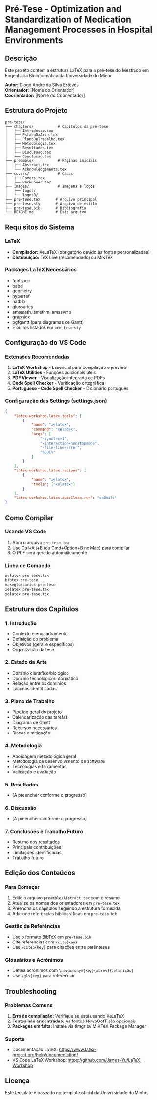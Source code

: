 # Pré-Tese - Optimization and Standardization of Medication Management Processes in Hospital Environments

## Descrição
Este projeto contém a estrutura LaTeX para a pré-tese do Mestrado em Engenharia Bioinformática da Universidade do Minho.

**Autor:** Diogo André da Silva Esteves  
**Orientador:** [Nome do Orientador]  
**Coorientador:** [Nome do Coorientador]

## Estrutura do Projeto

```
pre-tese/
├── chapters/           # Capítulos da pré-tese
│   ├── Introducao.tex
│   ├── EstadoDaArte.tex
│   ├── PlanoDeTrabalho.tex
│   ├── Metodologia.tex
│   ├── Resultados.tex
│   ├── Discussao.tex
│   └── Conclusao.tex
├── preamble/           # Páginas iniciais
│   ├── Abstract.tex
│   └── Acknowledgements.tex
├── covers/             # Capas
│   ├── Covers.tex
│   └── BackCover.tex
├── images/             # Imagens e logos
│   ├── logos/
│   └── logosB/
├── pre-tese.tex       # Arquivo principal
├── pre-tese.sty       # Arquivo de estilo
├── pre-tese.bib       # Bibliografia
└── README.md          # Este arquivo
```

## Requisitos do Sistema

### LaTeX
- **Compilador:** XeLaTeX (obrigatório devido às fontes personalizadas)
- **Distribuição:** TeX Live (recomendado) ou MiKTeX

### Packages LaTeX Necessários
- fontspec
- babel
- geometry
- hyperref
- natbib
- glossaries
- amsmath, amsthm, amssymb
- graphicx
- pgfgantt (para diagramas de Gantt)
- E outros listados em `pre-tese.sty`

## Configuração do VS Code

### Extensões Recomendadas
1. **LaTeX Workshop** - Essencial para compilação e preview
2. **LaTeX Utilities** - Funções adicionais úteis
3. **PDF Viewer** - Visualização integrada de PDFs
4. **Code Spell Checker** - Verificação ortográfica
5. **Portuguese - Code Spell Checker** - Dicionário português

### Configuração das Settings (settings.json)
```json
{
    "latex-workshop.latex.tools": [
        {
            "name": "xelatex",
            "command": "xelatex",
            "args": [
                "-synctex=1",
                "-interaction=nonstopmode",
                "-file-line-error",
                "%DOC%"
            ]
        }
    ],
    "latex-workshop.latex.recipes": [
        {
            "name": "xelatex",
            "tools": ["xelatex"]
        }
    ],
    "latex-workshop.latex.autoClean.run": "onBuilt"
}
```

## Como Compilar

### Usando VS Code
1. Abra o arquivo `pre-tese.tex`
2. Use Ctrl+Alt+B (ou Cmd+Option+B no Mac) para compilar
3. O PDF será gerado automaticamente

### Linha de Comando
```bash
xelatex pre-tese.tex
bibtex pre-tese
makeglossaries pre-tese
xelatex pre-tese.tex
xelatex pre-tese.tex
```

## Estrutura dos Capítulos

### 1. Introdução
- Contexto e enquadramento
- Definição do problema
- Objetivos (geral e específicos)
- Organização da tese

### 2. Estado da Arte
- Domínio científico/biológico
- Domínio tecnológico/informático
- Relação entre os domínios
- Lacunas identificadas

### 3. Plano de Trabalho
- Pipeline geral do projeto
- Calendarização das tarefas
- Diagrama de Gantt
- Recursos necessários
- Riscos e mitigação

### 4. Metodologia
- Abordagem metodológica geral
- Metodologia de desenvolvimento de software
- Tecnologias e ferramentas
- Validação e avaliação

### 5. Resultados
- [A preencher conforme o progresso]

### 6. Discussão
- [A preencher conforme o progresso]

### 7. Conclusões e Trabalho Futuro
- Resumo dos resultados
- Principais contribuições
- Limitações identificadas
- Trabalho futuro

## Edição dos Conteúdos

### Para Começar
1. Edite o arquivo `preamble/Abstract.tex` com o resumo
2. Atualize os nomes dos orientadores em `pre-tese.tex`
3. Preencha os capítulos seguindo a estrutura fornecida
4. Adicione referências bibliográficas em `pre-tese.bib`

### Gestão de Referências
- Use o formato BibTeX em `pre-tese.bib`
- Cite referencias com `\cite{key}`
- Use `\citep{key}` para citações entre parênteses

### Glossários e Acrónimos
- Defina acrónimos com `\newacronym{key}{abrev}{definição}`
- Use `\gls{key}` para referenciar

## Troubleshooting

### Problemas Comuns
1. **Erro de compilação:** Verifique se está usando XeLaTeX
2. **Fontes não encontradas:** As fontes NewsGotT são opcionais
3. **Packages em falta:** Instale via tlmgr ou MiKTeX Package Manager

### Suporte
- Documentação LaTeX: https://www.latex-project.org/help/documentation/
- VS Code LaTeX Workshop: https://github.com/James-Yu/LaTeX-Workshop

## Licença
Este template é baseado no template oficial da Universidade do Minho. 